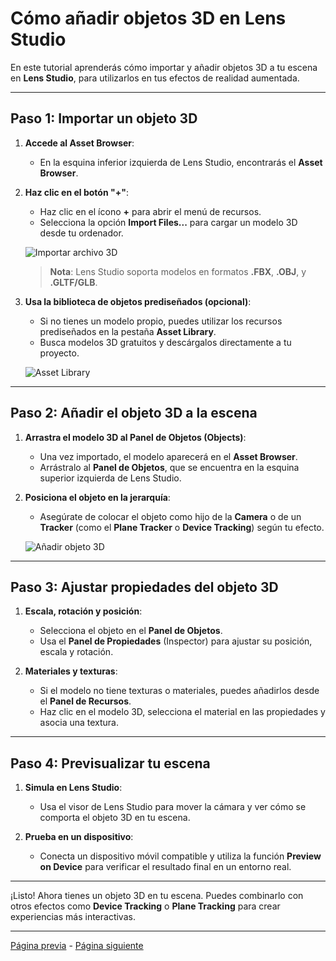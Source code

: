 # Cómo añadir objetos 3D en Lens Studio

En este tutorial aprenderás cómo importar y añadir objetos 3D a tu escena en **Lens Studio**, para utilizarlos en tus efectos de realidad aumentada.  

---

## Paso 1: Importar un objeto 3D

1. **Accede al Asset Browser**:  
   - En la esquina inferior izquierda de Lens Studio, encontrarás el **Asset Browser**.  

2. **Haz clic en el botón "+"**:  
   - Haz clic en el ícono **+** para abrir el menú de recursos.  
   - Selecciona la opción **Import Files...** para cargar un modelo 3D desde tu ordenador.  

   ![Importar archivo 3D](https://github.com/user-attachments/assets/77fc3652-30e9-42c2-a1f5-5c6d1c45c69b)


   > **Nota**: Lens Studio soporta modelos en formatos **.FBX**, **.OBJ**, y **.GLTF/GLB**.  

3. **Usa la biblioteca de objetos prediseñados (opcional)**:  
   - Si no tienes un modelo propio, puedes utilizar los recursos prediseñados en la pestaña **Asset Library**.  
   - Busca modelos 3D gratuitos y descárgalos directamente a tu proyecto.  

   ![Asset Library](https://github.com/user-attachments/assets/bd0f847d-ed20-47f4-a3a9-98ccb83cbc1b)

---

## Paso 2: Añadir el objeto 3D a la escena

1. **Arrastra el modelo 3D al Panel de Objetos (Objects)**:  
   - Una vez importado, el modelo aparecerá en el **Asset Browser**.  
   - Arrástralo al **Panel de Objetos**, que se encuentra en la esquina superior izquierda de Lens Studio.  

2. **Posiciona el objeto en la jerarquía**:  
   - Asegúrate de colocar el objeto como hijo de la **Camera** o de un **Tracker** (como el **Plane Tracker** o **Device Tracking**) según tu efecto.  

   ![Añadir objeto 3D](uploads/add-3d-object.png)  

---

## Paso 3: Ajustar propiedades del objeto 3D

1. **Escala, rotación y posición**:  
   - Selecciona el objeto en el **Panel de Objetos**.  
   - Usa el **Panel de Propiedades** (Inspector) para ajustar su posición, escala y rotación.  

2. **Materiales y texturas**:  
   - Si el modelo no tiene texturas o materiales, puedes añadirlos desde el **Panel de Recursos**.  
   - Haz clic en el modelo 3D, selecciona el material en las propiedades y asocia una textura.  

---

## Paso 4: Previsualizar tu escena

1. **Simula en Lens Studio**:  
   - Usa el visor de Lens Studio para mover la cámara y ver cómo se comporta el objeto 3D en tu escena.  

2. **Prueba en un dispositivo**:  
   - Conecta un dispositivo móvil compatible y utiliza la función **Preview on Device** para verificar el resultado final en un entorno real.  

---

¡Listo! Ahora tienes un objeto 3D en tu escena. Puedes combinarlo con otros efectos como **Device Tracking** o **Plane Tracking** para crear experiencias más interactivas.  

---
[Página previa](Device-Tracking.md) - [Página siguiente](Materiales-y-Texturas.md)
